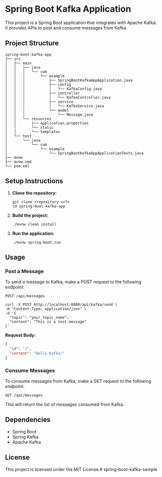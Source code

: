 # Spring Boot Kafka Application

This project is a Spring Boot application that integrates with Apache Kafka. It provides APIs to post and consume messages from Kafka.

## Project Structure

```
spring-boot-kafka-app
├── src
│   ├── main
│   │   ├── java
│   │   │   └── com
│   │   │       └── example
│   │   │           ├── SpringBootKafkaAppApplication.java
│   │   │           ├── config
│   │   │           │   └── KafkaConfig.java
│   │   │           ├── controller
│   │   │           │   └── KafkaController.java
│   │   │           ├── service
│   │   │           │   └── KafkaService.java
│   │   │           └── model
│   │   │               └── Message.java
│   │   └── resources
│   │       ├── application.properties
│   │       └── static
│   │       └── templates
│   └── test
│       └── java
│           └── com
│               └── example
│                   └── SpringBootKafkaAppApplicationTests.java
├── mvnw
├── mvnw.cmd
└── pom.xml
```

## Setup Instructions

1. **Clone the repository:**
   ```
   git clone <repository-url>
   cd spring-boot-kafka-app
   ```

2. **Build the project:**
   ```
   ./mvnw clean install
   ```

3. **Run the application:**
   ```
   ./mvnw spring-boot:run
   ```

## Usage

### Post a Message

To send a message to Kafka, make a POST request to the following endpoint:

```
POST /api/messages
```

```
curl -X POST http://localhost:8080/api/kafka/send \
-H "Content-Type: application/json" \
-d '{
  "topic": "your_topic_name",
  "content": "This is a test message"
}'
```

**Request Body:**
```json
{
  "id": "1",
  "content": "Hello Kafka!"
}
```

### Consume Messages

To consume messages from Kafka, make a GET request to the following endpoint:

```
GET /api/messages
```

This will return the list of messages consumed from Kafka.

## Dependencies

- Spring Boot
- Spring Kafka
- Apache Kafka

## License

This project is licensed under the MIT License.# spring-boot-kafka-sample
